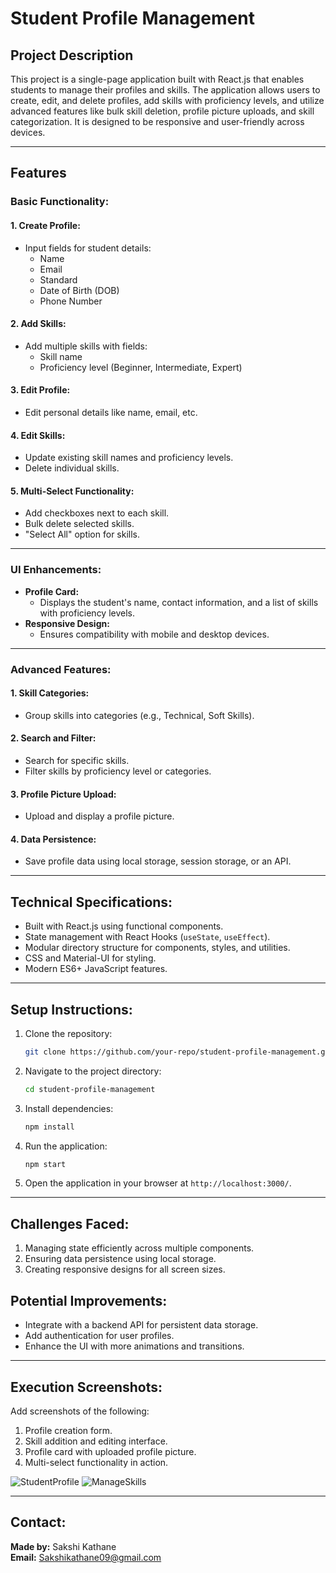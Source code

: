 
# Student Profile Management

## Project Description
This project is a single-page application built with React.js that enables students to manage their profiles and skills. The application allows users to create, edit, and delete profiles, add skills with proficiency levels, and utilize advanced features like bulk skill deletion, profile picture uploads, and skill categorization. It is designed to be responsive and user-friendly across devices.

---

## Features

### Basic Functionality:

#### 1. Create Profile:
- Input fields for student details:
  - Name
  - Email
  - Standard
  - Date of Birth (DOB)
  - Phone Number

#### 2. Add Skills:
- Add multiple skills with fields:
  - Skill name
  - Proficiency level (Beginner, Intermediate, Expert)

#### 3. Edit Profile:
- Edit personal details like name, email, etc.

#### 4. Edit Skills:
- Update existing skill names and proficiency levels.
- Delete individual skills.

#### 5. Multi-Select Functionality:
- Add checkboxes next to each skill.
- Bulk delete selected skills.
- "Select All" option for skills.

---

### UI Enhancements:
- **Profile Card:**
  - Displays the student's name, contact information, and a list of skills with proficiency levels.
- **Responsive Design:**
  - Ensures compatibility with mobile and desktop devices.

---

### Advanced Features:

#### 1. Skill Categories:
- Group skills into categories (e.g., Technical, Soft Skills).

#### 2. Search and Filter:
- Search for specific skills.
- Filter skills by proficiency level or categories.

#### 3. Profile Picture Upload:
- Upload and display a profile picture.

#### 4. Data Persistence:
- Save profile data using local storage, session storage, or an API.

---

## Technical Specifications:
- Built with React.js using functional components.
- State management with React Hooks (`useState`, `useEffect`).
- Modular directory structure for components, styles, and utilities.
- CSS and Material-UI for styling.
- Modern ES6+ JavaScript features.

---

## Setup Instructions:
1. Clone the repository:
   ```bash
   git clone https://github.com/your-repo/student-profile-management.git
   ```

2. Navigate to the project directory:
   ```bash
   cd student-profile-management
   ```

3. Install dependencies:
   ```bash
   npm install
   ```

4. Run the application:
   ```bash
   npm start
   ```

5. Open the application in your browser at `http://localhost:3000/`.

---

## Challenges Faced:
1. Managing state efficiently across multiple components.
2. Ensuring data persistence using local storage.
3. Creating responsive designs for all screen sizes.

## Potential Improvements:
- Integrate with a backend API for persistent data storage.
- Add authentication for user profiles.
- Enhance the UI with more animations and transitions.

---

## Execution Screenshots:
Add screenshots of the following:
1. Profile creation form.
2. Skill addition and editing interface.
3. Profile card with uploaded profile picture.
4. Multi-select functionality in action.

![StudentProfile ](https://github.com/user-attachments/assets/ff759c3c-7da2-4184-a77f-29f56fd1e7b9)
![ManageSkills](https://github.com/user-attachments/assets/27178e32-9476-42b1-af35-8d447c8444de)

---

## Contact:
**Made by:** Sakshi Kathane  
**Email:** [Sakshikathane09@gmail.com](mailto:Sakshikathane09@gmail.com)  
